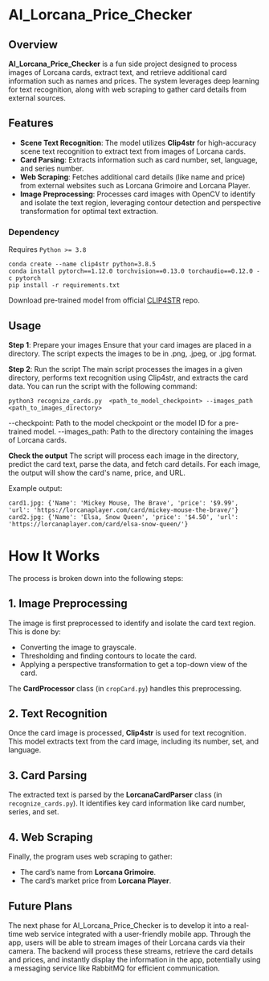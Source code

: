# AI_Lorcana_Price_Checker

## Overview

**AI_Lorcana_Price_Checker**  is a fun side project designed to process images of Lorcana cards, extract text, and retrieve additional card information such as names and prices. The system leverages deep learning for text recognition, along with web scraping to gather card details from external sources.

## Features

- **Scene Text Recognition**: The model utilizes **Clip4str** for high-accuracy scene text recognition to extract text from images of Lorcana cards.
- **Card Parsing**: Extracts information such as card number, set, language, and series number.
- **Web Scraping**: Fetches additional card details (like name and price) from external websites such as Lorcana Grimoire and Lorcana Player.
- **Image Preprocessing**: Processes card images with OpenCV to identify and isolate the text region, leveraging contour detection and perspective transformation for optimal text extraction.

### Dependency

Requires `Python >= 3.8` 

```
conda create --name clip4str python=3.8.5
conda install pytorch==1.12.0 torchvision==0.13.0 torchaudio==0.12.0 -c pytorch
pip install -r requirements.txt 
```

Download pre-trained model from official [CLIP4STR](https://github.com/VamosC/CLIP4STR/tree/main) repo.

## Usage
**Step 1**: Prepare your images
Ensure that your card images are placed in a directory. The script expects the images to be in .png, .jpeg, or .jpg format.

**Step 2**: Run the script
The main script processes the images in a given directory, performs text recognition using Clip4str, and extracts the card data. You can run the script with the following command:

```
python3 recognize_cards.py  <path_to_model_checkpoint> --images_path <path_to_images_directory> 
```
--checkpoint: Path to the model checkpoint or the model ID for a pre-trained model.
--images_path: Path to the directory containing the images of Lorcana cards.

**Check the output**
The script will process each image in the directory, predict the card text, parse the data, and fetch card details. For each image, the output will show the card's name, price, and URL.

Example output:
```
card1.jpg: {'Name': 'Mickey Mouse, The Brave', 'price': '$9.99', 'url': 'https://lorcanaplayer.com/card/mickey-mouse-the-brave/'}
card2.jpg: {'Name': 'Elsa, Snow Queen', 'price': '$4.50', 'url': 'https://lorcanaplayer.com/card/elsa-snow-queen/'}
 ```

# How It Works

The process is broken down into the following steps:

## 1. Image Preprocessing
The image is first preprocessed to identify and isolate the card text region. This is done by:

- Converting the image to grayscale.
- Thresholding and finding contours to locate the card.
- Applying a perspective transformation to get a top-down view of the card.

The **CardProcessor** class (in `cropCard.py`) handles this preprocessing.

## 2. Text Recognition
Once the card image is processed, **Clip4str** is used for text recognition. This model extracts text from the card image, including its number, set, and language.

## 3. Card Parsing
The extracted text is parsed by the **LorcanaCardParser** class (in `recognize_cards.py`). It identifies key card information like card number, series, and set. 

## 4. Web Scraping
Finally, the program uses web scraping to gather:

- The card’s name from **Lorcana Grimoire**.
- The card’s market price from **Lorcana Player**.

## Future Plans

The next phase for AI_Lorcana_Price_Checker is to develop it into a real-time web service integrated with a user-friendly mobile app. Through the app, users will be able to stream images of their Lorcana cards via their camera. The backend will process these streams, retrieve the card details and prices, and instantly display the information in the app, potentially using a messaging service like RabbitMQ for efficient communication.









